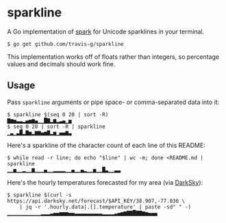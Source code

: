 # sparkline

A Go implementation of [spark][spark] for Unicode sparklines in your terminal.

```console
$ go get github.com/travis-g/sparkline
```

This implementation works off of floats rather than integers, so percentage values and decimals should work fine.

## Usage

Pass `sparkline` arguments or pipe space- or comma-separated data into it:

```console
$ sparkline $(seq 0 20 | sort -R)
▇▆▅▃▃▂▄▅▆▄▁▁█▇▂▆▂▃▄▁▅
$ seq 0 20 | sort -R | sparkline
▁▃▁▃█▂▇▅▂▆▆▄▅▇▂▅▁▄▄▆▃
```

Here's a sparkline of the character count of each line of this README:

```console
$ while read -r line; do echo "$line" | wc -m; done <README.md | sparkline
▁▁▅▁▁▂▁▁▆▁▁▁▄▁▁▂▂▂▂▁▁▄▁▁▄▂▁▁▅▁▁█▃▁▁▃▃
```

Here's the hourly temperatures forecasted for my area (via [DarkSky][darksky-api]):

```console
$ sparkline $(curl -s https://api.darksky.net/forecast/$API_KEY/38.907,-77.036 \
    | jq -r '.hourly.data|.[].temperature' | paste -sd" " -)
▁▁▁▁▁▁▁▁▁▁▁▂▂▂▃▄▄▅▅▅▄▄▃▃▃▃▃▃▃▃▃▂▂▂▂▃▄▅▆▇▇█▇▇▆▅▄▄▄
```

[darksky-api]: https://darksky.net/poweredby/
[spark]: https://github.com/holman/spark
